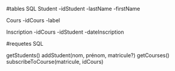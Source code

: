 #tables SQL
Student
-idStudent
-lastName
-firstName


Cours
-idCours
-label

Inscription
-idCours
-idStudent
-dateInscription

#requetes SQL

getStudents()
addStudent(nom, prénom, matricule?)
getCourses()
subscribeToCourse(matricule, idCours)